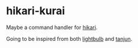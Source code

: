 # hikari-kurai
Maybe a command handler for [hikari](https://github.com/hikari-py/hikari).

Going to be inspired from both [lightbulb](https://github.com/tandemdude/hikari-lightbulb) and [tanjun](https://github.com/FasterSpeeding/Tanjun).
